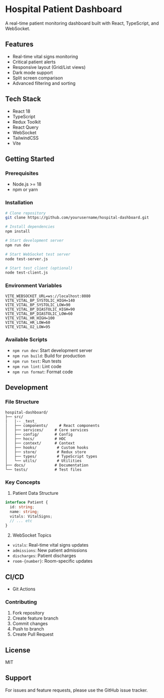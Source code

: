 # Hospital Patient Dashboard

A real-time patient monitoring dashboard built with React, TypeScript, and WebSocket.

## Features
-  Real-time vital signs monitoring
-  Critical patient alerts
-  Responsive layout (Grid/List views)
-  Dark mode support
-  Split screen comparison
-  Advanced filtering and sorting

## Tech Stack
- React 18
- TypeScript
- Redux Toolkit
- React Query
- WebSocket
- TailwindCSS
- Vite

## Getting Started

### Prerequisites
- Node.js >= 18
- npm or yarn

### Installation
```bash
# Clone repository
git clone https://github.com/yourusername/hospital-dashboard.git

# Install dependencies
npm install

# Start development server
npm run dev

# Start WebSocket test server
node test-server.js

# Start test client (optional)
node test-client.js
```

### Environment Variables
```env
VITE_WEBSOCKET_URL=ws://localhost:8080
VITE_VITAL_BP_SYSTOLIC_HIGH=140
VITE_VITAL_BP_SYSTOLIC_LOW=90
VITE_VITAL_BP_DIASTOLIC_HIGH=90
VITE_VITAL_BP_DIASTOLIC_LOW=60
VITE_VITAL_HR_HIGH=100
VITE_VITAL_HR_LOW=60
VITE_VITAL_O2_LOW=95
```

### Available Scripts
- `npm run dev`: Start development server
- `npm run build`: Build for production
- `npm run test`: Run tests
- `npm run lint`: Lint code
- `npm run format`: Format code

## Development

### File Structure
```
hospital-dashboard/
├── src/
|   |-- _test_
│   ├── components/     # React components
│   ├── services/     # Core services
│   ├── config/       # Config
│   ├── hocs/         # HOC
│   ├── context/      # Context
│   ├── hooks/         # Custom hooks
│   ├── store/         # Redux store
│   ├── types/         # TypeScript types
│   └── utils/         # Utilities
├── docs/             # Documentation
└── tests/            # Test files
```

### Key Concepts
1. Patient Data Structure
```typescript
interface Patient {
  id: string;
  name: string;
  vitals: VitalSigns;
  // ... etc
}
```

2. WebSocket Topics
- `vitals`: Real-time vital signs updates
- `admissions`: New patient admissions
- `discharges`: Patient discharges
- `room-{number}`: Room-specific updates

## CI/CD
- Git Actions

### Contributing
1. Fork repository
2. Create feature branch
3. Commit changes
4. Push to branch
5. Create Pull Request

## License
MIT

## Support
For issues and feature requests, please use the GitHub issue tracker.
